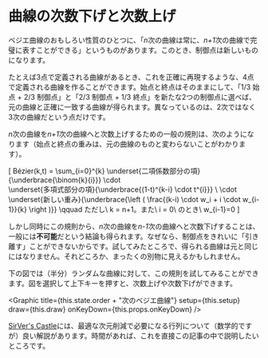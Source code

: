# 曲線の次数下げと次数上げ

ベジエ曲線のおもしろい性質のひとつに、「*n*次の曲線は常に、*n+1*次の曲線で完璧に表すことができる」というものがあります。このとき、制御点は新しいものになります。

たとえば3点で定義される曲線があるとき、これを正確に再現するような、4点で定義される曲線を作ることができます。始点と終点はそのままにして、「1/3 始点 + 2/3 制御点」と「2/3 制御点 + 1/3 終点」を新たな2つの制御点に選べば、元の曲線と正確に一致する曲線が得られます。異なっているのは、2次ではなく3次の曲線だという点だけです。

*n*次の曲線を*n+1*次の曲線へと次数上げするための一般の規則は、次のようになります（始点と終点の重みは、元の曲線のものと変わらないことがわかります）。

\[
  Bézier(k,t) = \sum_{i=0}^{k}
                \underset{二項係数部分の項}{\underbrace{\binom{k}{i}}}
                \cdot\
                \underset{多項式部分の項}{\underbrace{(1-t)^{k-i} \cdot t^{i}}}
                \ \cdot \
                \underset{新しい重み}{\underbrace{\left ( \frac{(k-i) \cdot w_i + i \cdot w_{i-1}}{k} \right )}}
  \qquad ただし\ k = n+1。また\ i = 0\ のとき\ w_{i-1}=0
\]

しかし同時にこの規則から、*n*次の曲線を*n-1*次の曲線へと次数下げすることは、一般には**不可能**だという結論も得られます。なぜなら、制御点をきれいに「引き離す」ことができないからです。試してみたところで、得られる曲線は元と同じにはなりません。それどころか、まったくの別物に見えるかもしれません。

下の図では（半分）ランダムな曲線に対して、この規則を試してみることができます。図を選択して上下キーを押すと、次数上げや次数下げができます。

<Graphic title={this.state.order + "次のベジエ曲線"} setup={this.setup} draw={this.draw} onKeyDown={this.props.onKeyDown} />

[SirVer's Castle](http://www.sirver.net/blog/2011/08/23/degree-reduction-of-bezier-curves)には、最適な次元削減で必要になる行列について（数学的ですが）良い解説があります。時間があれば、これを直接この記事の中で説明したいところです。
